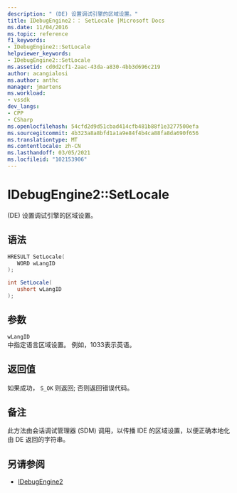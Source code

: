 ```yaml
---
description: " (DE) 设置调试引擎的区域设置。"
title: IDebugEngine2：： SetLocale |Microsoft Docs
ms.date: 11/04/2016
ms.topic: reference
f1_keywords:
- IDebugEngine2::SetLocale
helpviewer_keywords:
- IDebugEngine2::SetLocale
ms.assetid: cd0d2cf1-2aac-43da-a830-4bb3d696c219
author: acangialosi
ms.author: anthc
manager: jmartens
ms.workload:
- vssdk
dev_langs:
- CPP
- CSharp
ms.openlocfilehash: 54cfd2d9d51cbad414cfb481b88f1e3277500efa
ms.sourcegitcommit: 4b323a8a8bfd1a1a9e84f4b4ca88fa8da690f656
ms.translationtype: MT
ms.contentlocale: zh-CN
ms.lasthandoff: 03/05/2021
ms.locfileid: "102153906"
---
```

# <a name="idebugengine2setlocale"></a>IDebugEngine2::SetLocale
 (DE) 设置调试引擎的区域设置。

## <a name="syntax"></a>语法

```cpp
HRESULT SetLocale( 
   WORD wLangID
);
```

```csharp
int SetLocale( 
   ushort wLangID
);
```

## <a name="parameters"></a>参数
`wLangID`\
中指定语言区域设置。 例如，1033表示英语。

## <a name="return-value"></a>返回值
 如果成功， `S_OK` 则返回; 否则返回错误代码。

## <a name="remarks"></a>备注
 此方法由会话调试管理器 (SDM) 调用，以传播 IDE 的区域设置，以便正确本地化由 DE 返回的字符串。

## <a name="see-also"></a>另请参阅
- [IDebugEngine2](../../../extensibility/debugger/reference/idebugengine2.md)
